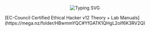 <p align="center">
    <img src="https://readme-typing-svg.herokuapp.com?font=matrix&size=28&duration=3000&color=FF0000&center=true&vCenter=true&lines=All+CEH+V12+Modules;Team+Sincryption;Pranshu" alt="Typing SVG" />
</p>

<p align="centre">
[EC-Council Certified Ethical Hacker v12 Theory + Lab Manuals](https://mega.nz/folder/HBwmmYQC#YfGATK1QHgL2oIf6K3RV2Q)
</p>
